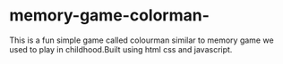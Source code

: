 # memory-game-colorman-
This is a fun simple game called colourman similar to memory game we used to play in childhood.Built using html css and javascript.
